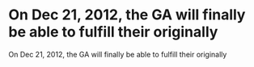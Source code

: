 # On Dec 21, 2012, the GA will finally be able to fulfill their originally

On Dec 21, 2012, the GA will finally be able to fulfill their originally